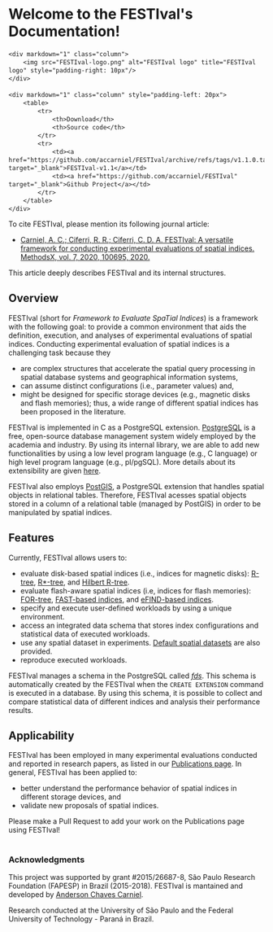 # Welcome to the FESTIval's Documentation!

[comment]: <> (Check later if the CommonMark is supported by mkdocs.)

<div markdown="1" class="row">

	<div markdown="1" class="column">
		<img src="FESTIval-logo.png" alt="FESTIval logo" title="FESTIval logo" style="padding-right: 10px"/>
	</div>

	<div markdown="1" class="column" style="padding-left: 20px">
		<table>
			<tr>
				<th>Download</th>
				<th>Source code</th>
			</tr>	
			<tr>
				<td><a href="https://github.com/accarniel/FESTIval/archive/refs/tags/v1.1.0.tar.gz" target="_blank">FESTIval-v1.1</a></td>
				<td><a href="https://github.com/accarniel/FESTIval" target="_blank">Github Project</a></td>
			</tr>
		</table>
	</div>
</div>


To cite FESTIval, please mention its following journal article:

* [Carniel, A. C.; Ciferri, R. R.; Ciferri, C. D. A. FESTIval: A versatile framework for conducting experimental evaluations of spatial indices. MethodsX, vol. 7, 2020, 100695, 2020.](https://www.sciencedirect.com/science/article/pii/S2215016119302717)

This article deeply describes FESTIval and its internal structures.

## Overview

FESTIval (short for *Framework to Evaluate SpaTial Indices*) is a framework with the following goal: to provide a common environment that aids the definition, execution, and analyses of experimental evaluations of spatial indices. Conducting experimental evaluation of spatial indices is a challenging task because they 

* are complex structures that accelerate the spatial query processing in spatial database systems and geographical information systems, 
* can assume distinct configurations (i.e., parameter values) and,
* might be designed for specific storage devices (e.g., magnetic disks and flash memories); thus, a wide range of different spatial indices has been proposed in the literature.

FESTIval is implemented in C as a PostgreSQL extension. [PostgreSQL](https://www.postgresql.org/) is a free, open-source database management system widely employed by the academia and industry. By using its internal library, we are able to add new functionalities by using a low level program language (e.g., C language) or high level program language (e.g., pl/pgSQL). More details about its extensibility are given [here](https://www.postgresql.org/docs/current/static/sql-createextension.html).

FESTIval also employs [PostGIS](https://postgis.net/), a PostgreSQL extension that handles spatial objects in relational tables. Therefore, FESTIval acesses spatial objects stored in a column of a relational table (managed by PostGIS) in order to be manipulated by spatial indices. 

## Features

Currently, FESTIval allows users to:

* evaluate disk-based spatial indices (i.e., indices for magnetic disks): [R-tree](https://dl.acm.org/citation.cfm?id=602266), [R*-tree](https://dl.acm.org/doi/10.1145/93597.98741), and [Hilbert R-tree](http://www.vldb.org/conf/1994/P500.PDF).
* evaluate flash-aware spatial indices (i.e, indices for flash memories): [FOR-tree](https://www.sciencedirect.com/science/article/pii/S0957417415000263), [FAST-based indices](https://link.springer.com/article/10.1007/s10707-012-0164-9), and [eFIND-based indices](https://www.sciencedirect.com/science/article/abs/pii/S0306437918300899).
* specify and execute user-defined workloads by using a unique environment.
* access an integrated data schema that stores index configurations and statistical data of executed workloads.
* use any spatial dataset in experiments. [Default spatial datasets](https://github.com/accarniel/FESTIval/wiki/) are also provided.
* reproduce executed workloads.

FESTIval manages a schema in the PostgreSQL called [*fds*](../data_schema/overview). This schema is automatically created by the FESTIval when the `CREATE EXTENSION` command is executed in a database. By using this schema, it is possible to collect and compare statistical data of different indices and analysis their performance results.

## Applicability 

FESTIval has been employed in many experimental evaluations conducted and reported in research papers, as listed in our [Publications page](publications). In general, FESTIval has been applied to:

* better understand the performance behavior of spatial indices in different storage devices, and
* validate new proposals of spatial indices.

Please make a Pull Request to add your work on the Publications page using FESTIval!
#
### Acknowledgments <!-- TOC omit:true -->

This project was supported by grant #2015/26687-8, São Paulo Research Foundation (FAPESP) in Brazil (2015-2018). FESTIval is mantained and developed by [Anderson Chaves Carniel](https://accarniel.github.io/). 

Research conducted at the University of São Paulo and the Federal University of Technology - Paraná in Brazil.
